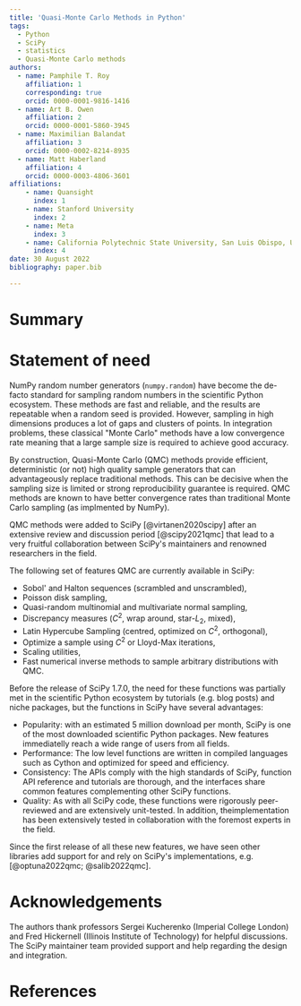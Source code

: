 ```yaml
---
title: 'Quasi-Monte Carlo Methods in Python'
tags:
  - Python
  - SciPy
  - statistics
  - Quasi-Monte Carlo methods
authors:
  - name: Pamphile T. Roy
    affiliation: 1
    corresponding: true
    orcid: 0000-0001-9816-1416
  - name: Art B. Owen
    affiliation: 2
    orcid: 0000-0001-5860-3945
  - name: Maximilian Balandat
    affiliation: 3
    orcid: 0000-0002-8214-8935
  - name: Matt Haberland
    affiliation: 4
    orcid: 0000-0003-4806-3601
affiliations:
    - name: Quansight
      index: 1
    - name: Stanford University
      index: 2
    - name: Meta
      index: 3
    - name: California Polytechnic State University, San Luis Obispo, USA
      index: 4
date: 30 August 2022
bibliography: paper.bib

---
```


# Summary


# Statement of need

NumPy random number generators (`numpy.random`) have become the de-facto standard
for sampling random numbers in the scientific Python ecosystem.
These methods are fast and reliable, and the results are repeatable when a
random seed is provided. However, sampling in high dimensions produces a lot of
gaps and clusters of points. In integration problems, these classical "Monte Carlo"
methods have a low convergence rate meaning that a large sample size is required
to achieve good accuracy. 

By construction, Quasi-Monte Carlo (QMC) methods provide efficient, deterministic
(or not) high quality sample generators that can advantageously replace traditional
methods. This can be decisive when the sampling size is limited or strong
reproducibility guarantee is required. QMC methods are known to have better
convergence rates than traditional Monte Carlo sampling (as implmented by NumPy).

QMC methods were added to SciPy [@virtanen2020scipy] after an extensive review
and discussion period [@scipy2021qmc] that lead to a very fruitful collaboration
between SciPy's maintainers and renowned researchers in the field.

The following set of features QMC are currently available in SciPy:

- Sobol' and Halton sequences (scrambled and unscrambled),
- Poisson disk sampling,
- Quasi-random multinomial and multivariate normal sampling,
- Discrepancy measures ($C^2$, wrap around, star-$L_2$, mixed),
- Latin Hypercube Sampling (centred, optimized on $C^2$, orthogonal),
- Optimize a sample using $C^2$ or Lloyd-Max iterations,
- Scaling utilities,
- Fast numerical inverse methods to sample arbitrary distributions with QMC.

Before the release of SciPy 1.7.0, the need for these functions was partially
met in the scientific Python ecosystem by tutorials (e.g. blog posts)
and niche packages, but the functions in SciPy have several advantages:

- Popularity: with an estimated 5 million download per month, SciPy is one of the most downloaded scientific Python packages. New features immediatelly reach a wide range of users from all fields.
- Performance: The low level functions are written in compiled languages such as Cython and optimized for speed and efficiency.
- Consistency: The APIs comply with the high standards of SciPy, function API reference and tutorials are thorough, and the interfaces share common features complementing other SciPy functions.
- Quality: As with all SciPy code, these functions were rigorously peer-reviewed and are extensively unit-tested. In addition, theimplementation has been extensively tested in collaboration with the foremost experts in the field.

Since the first release of all these new features, we have seen other libraries
add support for and rely on SciPy's implementations,
e.g. [@optuna2022qmc; @salib2022qmc].

# Acknowledgements

The authors thank professors Sergei Kucherenko (Imperial College London) and
Fred Hickernell (Illinois Institute of Technology) for helpful discussions.
The SciPy maintainer team provided support and help regarding the design and integration.

# References